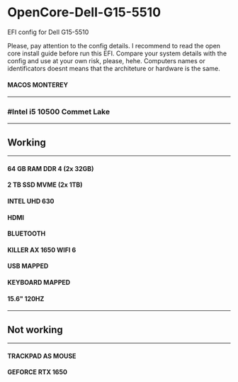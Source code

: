 # OpenCore-Dell-G15-5510

EFI config for Dell G15-5510 

Please, pay attention to the config details. I recommend to read the open core install guide before run this EFI. Compare your system details with the config and use at your own risk, please, hehe. Computers names or identificators doesnt means that the architeture or hardware is the same.

#### MACOS MONTEREY
---
### #Intel i5 10500 Commet Lake 
---
## Working
---
#### 64 GB RAM DDR 4 (2x 32GB)
#### 2 TB SSD MVME (2x 1TB)
#### INTEL UHD 630 
#### HDMI 
#### BLUETOOTH 
#### KILLER AX 1650 WIFI 6
#### USB MAPPED 
#### KEYBOARD MAPPED
#### 15.6" 120HZ 
---
## Not working
---
#### TRACKPAD AS MOUSE 
#### GEFORCE RTX 1650
